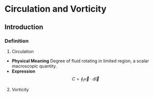 # Circulation and Vorticity
## Introduction
### Definition
1. Circulation
* **Physical Meaning**
Degree of fluid rotating in limited region, a scalar macroscopic quantity.
* **Expression**
$$C = \oint_l \vec{v} \cdot d\vec{l}$$
2. Vorticity